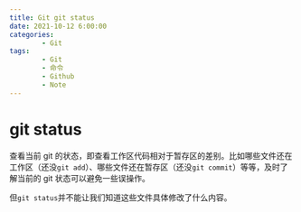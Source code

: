 ```yaml
---
title: Git git status
date: 2021-10-12 6:00:00
categories:
        - Git
tags:
        - Git
        - 命令
        - Github
        - Note
---
```


# git status

查看当前 git 的状态，即查看工作区代码相对于暂存区的差别。比如哪些文件还在工作区（还没`git add`）、哪些文件还在暂存区（还没`git commit`）等等，及时了解当前的 git 状态可以避免一些误操作。

但`git status`并不能让我们知道这些文件具体修改了什么内容。
